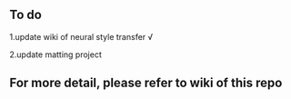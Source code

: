 ## To do
1.update wiki of neural style transfer √

2.update matting project

## For more detail, please refer to wiki of this repo
